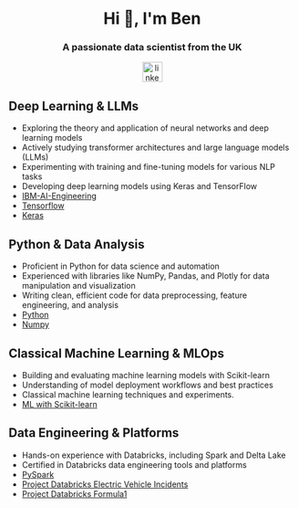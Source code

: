 <h1 align="center">Hi 👋, I'm Ben</h1>
<h3 align="center">A passionate data scientist from the UK</h3>

<div align="center">
  <a href="https://www.linkedin.com/in/benjamin-brooke-097063159">
  <img src="https://img.shields.io/static/v1?message=LinkedIn&logo=linkedin&label=&color=0077B5&logoColor=white&labelColor=&style=for-the-badge" height="35" alt="linkedin logo"/>
  </a>
</div>

## Deep Learning & LLMs
- Exploring the theory and application of neural networks and deep learning models
- Actively studying transformer architectures and large language models (LLMs)
- Experimenting with training and fine-tuning models for various NLP tasks
- Developing deep learning models using Keras and TensorFlow
- [IBM-AI-Engineering](https://github.com/BenBrooke450/IBM-AI-Engineering)
- [Tensorflow](https://github.com/benbrooke/scikit-learn-projects)
- [Keras](https://github.com/BenBrooke450/Python-Keras)

## Python & Data Analysis
- Proficient in Python for data science and automation
- Experienced with libraries like NumPy, Pandas, and Plotly for data manipulation and visualization
- Writing clean, efficient code for data preprocessing, feature engineering, and analysis
- [Python](https://github.com/BenBrooke450/Python)
- [Numpy](https://github.com/BenBrooke450/Python-NumPy)


## Classical Machine Learning & MLOps
- Building and evaluating machine learning models with Scikit-learn
- Understanding of model deployment workflows and best practices
- Classical machine learning techniques and experiments.
- [ML with Scikit-learn](https://github.com/benbrooke/scikit-learn-projects)


## Data Engineering & Platforms
- Hands-on experience with Databricks, including Spark and Delta Lake
- Certified in Databricks data engineering tools and platforms
- [PySpark](https://github.com/BenBrooke450/Python-PySpark)
- [Project Databricks Electric Vehicle Incidents](https://github.com/BenBrooke450/Project-Databricks-Electric-Vehicle-Incidents)
- [Project Databricks Formula1](https://github.com/BenBrooke450/Project-Databricks-Formula1)
